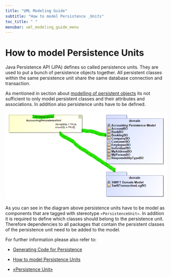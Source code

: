 ```yaml
---
title: "UML Modeling Guide"
subtitle: "How to model Persistence _Units"
toc_title: " "
menubar: uml_modeling_guide_menu
---
```


# How to model Persistence Units

Java Persistence API (JPA) defines so called persistence units. They are used to put a bunch of persistence objects together. All persistent classes within the same persistence unit share the same database connection and transaction.

As mentioned in section about [modelling of persistent objects](/uml-modeling-guide/how-tos/how-to-model-jeaf-persistence/) its not sufficient to only model persistent classes and their attributes and associations. In addition also persistence units have to be defined.

![Persistence Unit](/images/persistence_unit.png)

As you can see in the diagram above persistence units have to be model as components that are tagged with stereotype `«PersistenceUnit»`. In addition it is required to define which classes should belong to the persistence unit. Therefore dependencies to all packages that contain the persistent classes of the persistence unit need to be added to the model.

For further information please also refer to:

- [Generating Code for Persistence](/developer-guide/code-for-jeaf-persistence/)

- [How to model Persistence Units](/uml-modeling-guide/how-tos/how-to-model-jeaf-components/)

- [«Persistence Unit»](/uml-modeling-guide/jmm/PersistenceUnit/)
